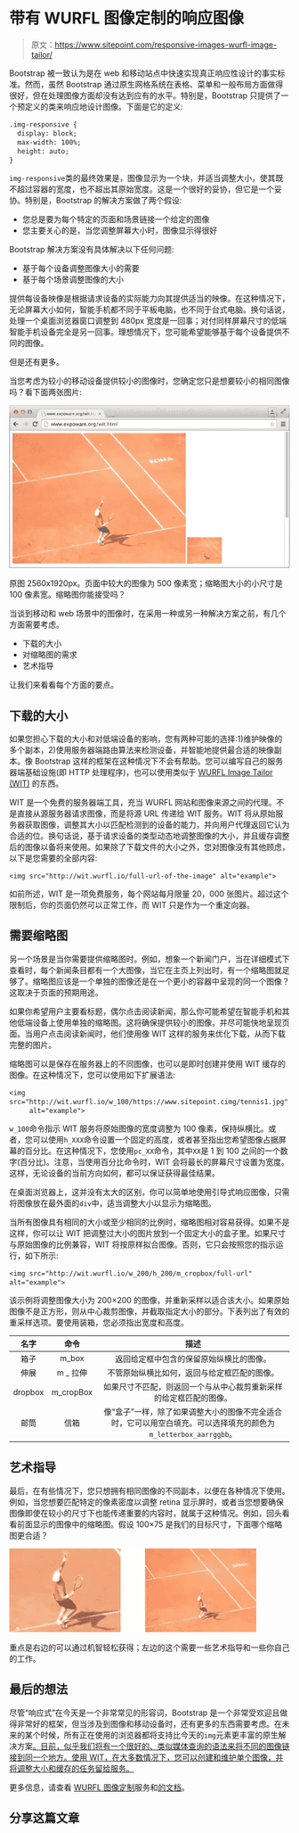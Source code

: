 # 带有 WURFL 图像定制的响应图像

> 原文：<https://www.sitepoint.com/responsive-images-wurfl-image-tailor/>

Bootstrap 被一致认为是在 web 和移动站点中快速实现真正响应性设计的事实标准。然而，虽然 Bootstrap 通过原生网格系统在表格、菜单和一般布局方面做得很好，但在处理图像方面却没有达到应有的水平。特别是，Bootstrap 只提供了一个预定义的类来响应地设计图像。下面是它的定义:

```
.img-responsive {
  display: block;
  max-width: 100%;
  height: auto;
}
```

`img-responsive`类的最终效果是，图像显示为一个块，并适当调整大小，使其既不超过容器的宽度，也不超出其原始宽度。这是一个很好的妥协，但它是一个妥协。特别是，Bootstrap 的解决方案做了两个假设:

*   您总是要为每个特定的页面和场景链接一个给定的图像
*   您主要关心的是，当您调整屏幕大小时，图像显示得很好

Bootstrap 解决方案没有具体解决以下任何问题:

*   基于每个设备调整图像大小的需要
*   基于每个场景调整图像的大小

提供每设备映像是根据请求设备的实际能力向其提供适当的映像。在这种情况下，无论屏幕大小如何，智能手机都不同于平板电脑，也不同于台式电脑。换句话说，处理一个桌面浏览器窗口调整到 480px 宽度是一回事；对付同样屏幕尺寸的低端智能手机设备完全是另一回事。理想情况下，您可能希望能够基于每个设备提供不同的图像。

但是还有更多。

当您考虑为较小的移动设备提供较小的图像时，您确定您只是想要较小的相同图像吗？看下面两张图片:

![Responsive images comparison](img/47d7570833163ca12aebc96638954a30.png)

原图 2560x1920px。页面中较大的图像为 500 像素宽；缩略图大小的小尺寸是 100 像素宽。缩略图你能接受吗？

当谈到移动和 web 场景中的图像时，在采用一种或另一种解决方案之前，有几个方面需要考虑。

*   下载的大小
*   对缩略图的需求
*   艺术指导

让我们来看看每个方面的要点。

## 下载的大小

如果您担心下载的大小和对低端设备的影响，您有两种可能的选择:1)维护映像的多个副本，2)使用服务器端路由算法来检测设备，并智能地提供最合适的映像副本。像 Bootstrap 这样的框架在这种情况下不会有帮助。您可以编写自己的服务器端基础设施(即 HTTP 处理程序)，也可以使用类似于 [WURFL Image Tailor (WIT)](https://web.wurfl.io/#wit) 的东西。

WIT 是一个免费的服务器端工具，充当 WURFL 网站和图像来源之间的代理。不是直接从源服务器请求图像，而是将源 URL 传递给 WIT 服务。WIT 将从原始服务器获取图像，调整其大小以匹配检测到的设备的能力，并向用户代理返回它认为合适的位。换句话说，基于请求设备的类型动态地调整图像的大小，并且缓存调整后的图像以备将来使用。如果除了下载文件的大小之外，您对图像没有其他顾虑，以下是您需要的全部内容:

```
<img src="http://wit.wurfl.io/full-url-of-the-image" alt="example">
```

如前所述，WIT 是一项免费服务，每个网站每月限量 20，000 张图片。超过这个限制后，你的页面仍然可以正常工作，而 WIT 只是作为一个重定向器。

## 需要缩略图

另一个场景是当你需要提供缩略图时。例如，想象一个新闻门户，当在详细模式下查看时，每个新闻条目都有一个大图像，当它在主页上列出时，有一个缩略图就足够了。缩略图应该是一个单独的图像还是在一个更小的容器中呈现的同一个图像？这取决于页面的预期用途。

如果你希望用户主要看标题，偶尔点击阅读新闻，那么你可能希望在智能手机和其他低端设备上使用单独的缩略图。这将确保提供较小的图像，并尽可能快地呈现页面。当用户点击阅读新闻时，他们使用像 WIT 这样的服务来优化下载，从而下载完整的图片。

缩略图可以是保存在服务器上的不同图像，也可以是即时创建并使用 WIT 缓存的图像。在这种情况下，您可以使用如下扩展语法:

```
<img src="http://wit.wurfl.io/w_100/https://www.sitepoint.cimg/tennis1.jpg"
     alt="example">
```

`w_100`命令指示 WIT 服务将原始图像的宽度调整为 100 像素，保持纵横比。或者，您可以使用`h_XXX`命令设置一个固定的高度，或者甚至指出您希望图像占据屏幕的百分比。在这种情况下，您使用`pc_XX`命令，其中`XX`是 1 到 100 之间的一个数字(百分比)。注意，当使用百分比命令时，WIT 会将最长的屏幕尺寸设置为宽度。这样，无论设备的当前方向如何，都可以保证获得最佳结果。

在桌面浏览器上，这并没有太大的区别，你可以简单地使用引导式响应图像，只需将图像放在最外面的`div`中，适当调整大小以显示为缩略图。

当所有图像具有相同的大小或至少相同的比例时，缩略图相对容易获得。如果不是这样，你可以让 WIT 把调整过大小的图片放到一个固定大小的盒子里。如果尺寸与原始图像的比例兼容，WIT 将按原样拟合图像。否则，它只会按照您的指示运行，如下所示:

```
<img src="http://wit.wurfl.io/w_200/h_200/m_cropbox/full-url" alt="example">
```

该示例将调整图像大小为 200×200 的图像，并重新采样以适合该大小。如果原始图像不是正方形，则从中心裁剪图像，并截取指定大小的部分。下表列出了有效的重采样选项。要使用装箱，您必须指出宽度和高度。

| 名字 | 命令 | 描述 |
| :-: | :-: | :-: |
| 箱子 | m_box | 返回给定框中包含的保留原始纵横比的图像。 |
| 伸展 | m _ 拉伸 | 不管原始纵横比如何，返回与给定框匹配的图像。 |
| dropbox | m_cropBox | 如果尺寸不匹配，则返回一个与从中心裁剪重新采样的给定框匹配的图像。 |
| 邮筒 | 信箱 | 像“盒子”一样，除了如果调整大小的图像不完全适合时，它可以用空白填充。可以选择填充的颜色为`m_letterbox_aarrggbb`。 |

## 艺术指导

最后，在有些情况下，您只想拥有相同图像的不同副本，以便在各种情况下使用。例如，当您想要匹配特定的像素密度以调整 retina 显示屏时，或者当您想要确保图像即使在较小的尺寸下也能传递重要的内容时，就属于这种情况。例如，回头看看前面显示的图像中的缩略图。假设 100×75 是我们的目标尺寸，下面哪个缩略图更合适？

![Responsive thumbnails](img/b6ca6fff8a4661bc1e7de963634d4c35.png)

重点是右边的可以通过机智轻松获得；左边的这个需要一些艺术指导和一些你自己的工作。

## 最后的想法

尽管“响应式”在今天是一个非常常见的形容词，Bootstrap 是一个非常受欢迎且做得非常好的框架，但当涉及到图像和移动设备时，还有更多的东西需要考虑。在未来的某个时候，所有正在使用的浏览器都将支持比今天的`img`元素更丰富的原生解决方案[。目前，似乎我们将有一个很好的、类似媒体查询的语法来将不同的图像链接到同一个地方。使用 WIT，在大多数情况下，您可以创建和维护单个图像，并将调整大小和缓存的任务留给服务。](http://alistapart.com/article/responsive-images-in-practice)

更多信息，请查看 [WURFL 图像定制](https://web.wurfl.io/#wit)服务和[的文档](https://web.wurfl.io/documentation/wit-getting-started.php)。

## 分享这篇文章